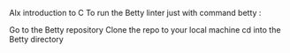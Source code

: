 Alx introduction to C 
To run the Betty linter just with command betty <filename>:

Go to the Betty repository
Clone the repo to your local machine
cd into the Betty directory
